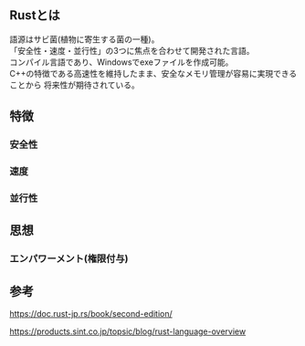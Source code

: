 ## Rustとは
語源はサビ菌(植物に寄生する菌の一種)。  
「安全性・速度・並行性」の3つに焦点を合わせて開発された言語。  
コンパイル言語であり、Windowsでexeファイルを作成可能。  
C++の特徴である高速性を維持したまま、安全なメモリ管理が容易に実現できることから
将来性が期待されている。

## 特徴
### 安全性
### 速度
### 並行性

## 思想
### エンパワーメント(権限付与)

## 参考
https://doc.rust-jp.rs/book/second-edition/

https://products.sint.co.jp/topsic/blog/rust-language-overview
